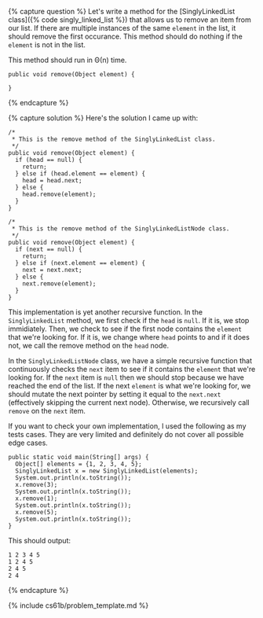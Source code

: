 {% capture question %}
Let's write a method for the [SinglyLinkedList class]({% code singly_linked_list %}) that allows us to remove an item from our list. If there are multiple instances of the same `element` in the list, it should remove the first occurance. This method should do nothing if the `element` is not in the list.

This method should run in &Theta;(n) time.

    public void remove(Object element) {

    }

{% endcapture %}

{% capture solution %}
Here's the solution I came up with:

    /*
     * This is the remove method of the SinglyLinkedList class.
     */
    public void remove(Object element) {
      if (head == null) {
        return;
      } else if (head.element == element) {
        head = head.next;
      } else {
        head.remove(element);
      }
    }

    /*
     * This is the remove method of the SinglyLinkedListNode class.
     */
    public void remove(Object element) {
      if (next == null) {
        return;
      } else if (next.element == element) {
        next = next.next;
      } else {
        next.remove(element);
      }
    }

This implementation is yet another recursive function. In the `SinglyLinkedList` method, we first check if the `head` is `null`. If it is, we stop immidiately. Then, we check to see if the first node contains the `element` that we're looking for. If it is, we change where `head` points to and if it does not, we call the remove method on the `head` node.

In the `SinglyLinkedListNode` class, we have a simple recursive function that continuously checks the `next` item to see if it contains the `element` that we're looking for. If the `next` item is `null` then we should stop because we have reached the end of the list. If the next `element` is what we're looking for, we should mutate the next pointer by setting it equal to the `next.next` (effectively skipping the current next node). Otherwise, we recursively call `remove` on the `next` item.

If you want to check your own implementation, I used the following as my tests cases. They are very limited and definitely do not cover all possible edge cases.

    public static void main(String[] args) {
      Object[] elements = {1, 2, 3, 4, 5};
      SinglyLinkedList x = new SinglyLinkedList(elements);
      System.out.println(x.toString());
      x.remove(3);
      System.out.println(x.toString());
      x.remove(1);
      System.out.println(x.toString());
      x.remove(5);
      System.out.println(x.toString());
    }

This should output:

    1 2 3 4 5
    1 2 4 5
    2 4 5
    2 4

{% endcapture %}

{% include cs61b/problem_template.md %}